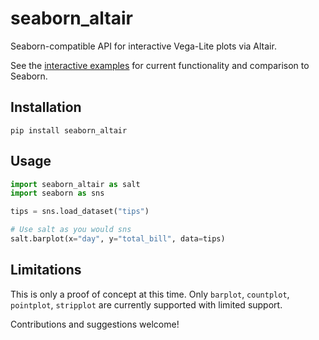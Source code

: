 # seaborn_altair

Seaborn-compatible API for interactive Vega-Lite plots via Altair.

See the [interactive examples](https://kitware.github.io/seaborn_altair/) for current functionality and comparison to Seaborn.

## Installation

```
pip install seaborn_altair
```

## Usage

```python
import seaborn_altair as salt
import seaborn as sns

tips = sns.load_dataset("tips")

# Use salt as you would sns
salt.barplot(x="day", y="total_bill", data=tips)
```

## Limitations

This is only a proof of concept at this time.
Only `barplot`, `countplot`, `pointplot`, `stripplot` are currently supported with limited support.

Contributions and suggestions welcome!

